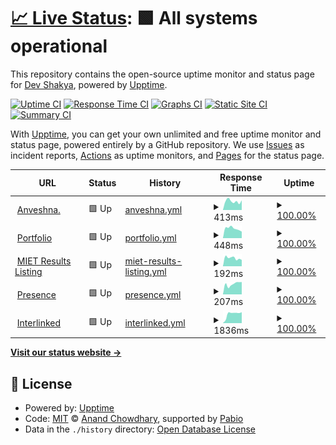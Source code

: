 # [📈 Live Status](https://devxoshakya.github.io/uptime): <!--live status--> **🟩 All systems operational**

This repository contains the open-source uptime monitor and status page for [Dev Shakya](https://devxoshakya.xyz), powered by [Upptime](https://github.com/upptime/upptime).

[![Uptime CI](https://github.com/devxoshakya/uptime/workflows/Uptime%20CI/badge.svg)](https://github.com/devxoshakya/uptime/actions?query=workflow%3A%22Uptime+CI%22)
[![Response Time CI](https://github.com/devxoshakya/uptime/workflows/Response%20Time%20CI/badge.svg)](https://github.com/devxoshakya/uptime/actions?query=workflow%3A%22Response+Time+CI%22)
[![Graphs CI](https://github.com/devxoshakya/uptime/workflows/Graphs%20CI/badge.svg)](https://github.com/devxoshakya/uptime/actions?query=workflow%3A%22Graphs+CI%22)
[![Static Site CI](https://github.com/devxoshakya/uptime/workflows/Static%20Site%20CI/badge.svg)](https://github.com/devxoshakya/uptime/actions?query=workflow%3A%22Static+Site+CI%22)
[![Summary CI](https://github.com/devxoshakya/uptime/workflows/Summary%20CI/badge.svg)](https://github.com/devxoshakya/uptime/actions?query=workflow%3A%22Summary+CI%22)

With [Upptime](https://upptime.js.org), you can get your own unlimited and free uptime monitor and status page, powered entirely by a GitHub repository. We use [Issues](https://github.com/devxoshakya/uptime/issues) as incident reports, [Actions](https://github.com/devxoshakya/uptime/actions) as uptime monitors, and [Pages](https://devxoshakya.github.io/uptime) for the status page.

<!--start: status pages-->
<!-- This summary is generated by Upptime (https://github.com/upptime/upptime) -->
<!-- Do not edit this manually, your changes will be overwritten -->
<!-- prettier-ignore -->
| URL | Status | History | Response Time | Uptime |
| --- | ------ | ------- | ------------- | ------ |
| <img alt="" src="https://icons.duckduckgo.com/ip3/anveshna.xyz.ico" height="13"> [Anveshna.](https://anveshna.xyz) | 🟩 Up | [anveshna.yml](https://github.com/devxoshakya/uptime/commits/HEAD/history/anveshna.yml) | <details><summary><img alt="Response time graph" src="./graphs/anveshna/response-time-week.png" height="20"> 413ms</summary><br><a href="https://devxoshakya.github.io/uptime/history/anveshna"><img alt="Response time 365" src="https://img.shields.io/endpoint?url=https%3A%2F%2Fraw.githubusercontent.com%2Fdevxoshakya%2Fuptime%2FHEAD%2Fapi%2Fanveshna%2Fresponse-time.json"></a><br><a href="https://devxoshakya.github.io/uptime/history/anveshna"><img alt="24-hour response time 456" src="https://img.shields.io/endpoint?url=https%3A%2F%2Fraw.githubusercontent.com%2Fdevxoshakya%2Fuptime%2FHEAD%2Fapi%2Fanveshna%2Fresponse-time-day.json"></a><br><a href="https://devxoshakya.github.io/uptime/history/anveshna"><img alt="7-day response time 413" src="https://img.shields.io/endpoint?url=https%3A%2F%2Fraw.githubusercontent.com%2Fdevxoshakya%2Fuptime%2FHEAD%2Fapi%2Fanveshna%2Fresponse-time-week.json"></a><br><a href="https://devxoshakya.github.io/uptime/history/anveshna"><img alt="30-day response time 355" src="https://img.shields.io/endpoint?url=https%3A%2F%2Fraw.githubusercontent.com%2Fdevxoshakya%2Fuptime%2FHEAD%2Fapi%2Fanveshna%2Fresponse-time-month.json"></a><br><a href="https://devxoshakya.github.io/uptime/history/anveshna"><img alt="1-year response time 365" src="https://img.shields.io/endpoint?url=https%3A%2F%2Fraw.githubusercontent.com%2Fdevxoshakya%2Fuptime%2FHEAD%2Fapi%2Fanveshna%2Fresponse-time-year.json"></a></details> | <details><summary><a href="https://devxoshakya.github.io/uptime/history/anveshna">100.00%</a></summary><a href="https://devxoshakya.github.io/uptime/history/anveshna"><img alt="All-time uptime 100.00%" src="https://img.shields.io/endpoint?url=https%3A%2F%2Fraw.githubusercontent.com%2Fdevxoshakya%2Fuptime%2FHEAD%2Fapi%2Fanveshna%2Fuptime.json"></a><br><a href="https://devxoshakya.github.io/uptime/history/anveshna"><img alt="24-hour uptime 100.00%" src="https://img.shields.io/endpoint?url=https%3A%2F%2Fraw.githubusercontent.com%2Fdevxoshakya%2Fuptime%2FHEAD%2Fapi%2Fanveshna%2Fuptime-day.json"></a><br><a href="https://devxoshakya.github.io/uptime/history/anveshna"><img alt="7-day uptime 100.00%" src="https://img.shields.io/endpoint?url=https%3A%2F%2Fraw.githubusercontent.com%2Fdevxoshakya%2Fuptime%2FHEAD%2Fapi%2Fanveshna%2Fuptime-week.json"></a><br><a href="https://devxoshakya.github.io/uptime/history/anveshna"><img alt="30-day uptime 100.00%" src="https://img.shields.io/endpoint?url=https%3A%2F%2Fraw.githubusercontent.com%2Fdevxoshakya%2Fuptime%2FHEAD%2Fapi%2Fanveshna%2Fuptime-month.json"></a><br><a href="https://devxoshakya.github.io/uptime/history/anveshna"><img alt="1-year uptime 100.00%" src="https://img.shields.io/endpoint?url=https%3A%2F%2Fraw.githubusercontent.com%2Fdevxoshakya%2Fuptime%2FHEAD%2Fapi%2Fanveshna%2Fuptime-year.json"></a></details>
| <img alt="" src="https://icons.duckduckgo.com/ip3/devxoshakya.xyz.ico" height="13"> [Portfolio](https://devxoshakya.xyz) | 🟩 Up | [portfolio.yml](https://github.com/devxoshakya/uptime/commits/HEAD/history/portfolio.yml) | <details><summary><img alt="Response time graph" src="./graphs/portfolio/response-time-week.png" height="20"> 448ms</summary><br><a href="https://devxoshakya.github.io/uptime/history/portfolio"><img alt="Response time 490" src="https://img.shields.io/endpoint?url=https%3A%2F%2Fraw.githubusercontent.com%2Fdevxoshakya%2Fuptime%2FHEAD%2Fapi%2Fportfolio%2Fresponse-time.json"></a><br><a href="https://devxoshakya.github.io/uptime/history/portfolio"><img alt="24-hour response time 308" src="https://img.shields.io/endpoint?url=https%3A%2F%2Fraw.githubusercontent.com%2Fdevxoshakya%2Fuptime%2FHEAD%2Fapi%2Fportfolio%2Fresponse-time-day.json"></a><br><a href="https://devxoshakya.github.io/uptime/history/portfolio"><img alt="7-day response time 448" src="https://img.shields.io/endpoint?url=https%3A%2F%2Fraw.githubusercontent.com%2Fdevxoshakya%2Fuptime%2FHEAD%2Fapi%2Fportfolio%2Fresponse-time-week.json"></a><br><a href="https://devxoshakya.github.io/uptime/history/portfolio"><img alt="30-day response time 499" src="https://img.shields.io/endpoint?url=https%3A%2F%2Fraw.githubusercontent.com%2Fdevxoshakya%2Fuptime%2FHEAD%2Fapi%2Fportfolio%2Fresponse-time-month.json"></a><br><a href="https://devxoshakya.github.io/uptime/history/portfolio"><img alt="1-year response time 490" src="https://img.shields.io/endpoint?url=https%3A%2F%2Fraw.githubusercontent.com%2Fdevxoshakya%2Fuptime%2FHEAD%2Fapi%2Fportfolio%2Fresponse-time-year.json"></a></details> | <details><summary><a href="https://devxoshakya.github.io/uptime/history/portfolio">100.00%</a></summary><a href="https://devxoshakya.github.io/uptime/history/portfolio"><img alt="All-time uptime 100.00%" src="https://img.shields.io/endpoint?url=https%3A%2F%2Fraw.githubusercontent.com%2Fdevxoshakya%2Fuptime%2FHEAD%2Fapi%2Fportfolio%2Fuptime.json"></a><br><a href="https://devxoshakya.github.io/uptime/history/portfolio"><img alt="24-hour uptime 100.00%" src="https://img.shields.io/endpoint?url=https%3A%2F%2Fraw.githubusercontent.com%2Fdevxoshakya%2Fuptime%2FHEAD%2Fapi%2Fportfolio%2Fuptime-day.json"></a><br><a href="https://devxoshakya.github.io/uptime/history/portfolio"><img alt="7-day uptime 100.00%" src="https://img.shields.io/endpoint?url=https%3A%2F%2Fraw.githubusercontent.com%2Fdevxoshakya%2Fuptime%2FHEAD%2Fapi%2Fportfolio%2Fuptime-week.json"></a><br><a href="https://devxoshakya.github.io/uptime/history/portfolio"><img alt="30-day uptime 100.00%" src="https://img.shields.io/endpoint?url=https%3A%2F%2Fraw.githubusercontent.com%2Fdevxoshakya%2Fuptime%2FHEAD%2Fapi%2Fportfolio%2Fuptime-month.json"></a><br><a href="https://devxoshakya.github.io/uptime/history/portfolio"><img alt="1-year uptime 100.00%" src="https://img.shields.io/endpoint?url=https%3A%2F%2Fraw.githubusercontent.com%2Fdevxoshakya%2Fuptime%2FHEAD%2Fapi%2Fportfolio%2Fuptime-year.json"></a></details>
| <img alt="" src="https://icons.duckduckgo.com/ip3/miet-results.devxoshakya.xyz.ico" height="13"> [MIET Results Listing](https://miet-results.devxoshakya.xyz) | 🟩 Up | [miet-results-listing.yml](https://github.com/devxoshakya/uptime/commits/HEAD/history/miet-results-listing.yml) | <details><summary><img alt="Response time graph" src="./graphs/miet-results-listing/response-time-week.png" height="20"> 192ms</summary><br><a href="https://devxoshakya.github.io/uptime/history/miet-results-listing"><img alt="Response time 187" src="https://img.shields.io/endpoint?url=https%3A%2F%2Fraw.githubusercontent.com%2Fdevxoshakya%2Fuptime%2FHEAD%2Fapi%2Fmiet-results-listing%2Fresponse-time.json"></a><br><a href="https://devxoshakya.github.io/uptime/history/miet-results-listing"><img alt="24-hour response time 149" src="https://img.shields.io/endpoint?url=https%3A%2F%2Fraw.githubusercontent.com%2Fdevxoshakya%2Fuptime%2FHEAD%2Fapi%2Fmiet-results-listing%2Fresponse-time-day.json"></a><br><a href="https://devxoshakya.github.io/uptime/history/miet-results-listing"><img alt="7-day response time 192" src="https://img.shields.io/endpoint?url=https%3A%2F%2Fraw.githubusercontent.com%2Fdevxoshakya%2Fuptime%2FHEAD%2Fapi%2Fmiet-results-listing%2Fresponse-time-week.json"></a><br><a href="https://devxoshakya.github.io/uptime/history/miet-results-listing"><img alt="30-day response time 203" src="https://img.shields.io/endpoint?url=https%3A%2F%2Fraw.githubusercontent.com%2Fdevxoshakya%2Fuptime%2FHEAD%2Fapi%2Fmiet-results-listing%2Fresponse-time-month.json"></a><br><a href="https://devxoshakya.github.io/uptime/history/miet-results-listing"><img alt="1-year response time 187" src="https://img.shields.io/endpoint?url=https%3A%2F%2Fraw.githubusercontent.com%2Fdevxoshakya%2Fuptime%2FHEAD%2Fapi%2Fmiet-results-listing%2Fresponse-time-year.json"></a></details> | <details><summary><a href="https://devxoshakya.github.io/uptime/history/miet-results-listing">100.00%</a></summary><a href="https://devxoshakya.github.io/uptime/history/miet-results-listing"><img alt="All-time uptime 100.00%" src="https://img.shields.io/endpoint?url=https%3A%2F%2Fraw.githubusercontent.com%2Fdevxoshakya%2Fuptime%2FHEAD%2Fapi%2Fmiet-results-listing%2Fuptime.json"></a><br><a href="https://devxoshakya.github.io/uptime/history/miet-results-listing"><img alt="24-hour uptime 100.00%" src="https://img.shields.io/endpoint?url=https%3A%2F%2Fraw.githubusercontent.com%2Fdevxoshakya%2Fuptime%2FHEAD%2Fapi%2Fmiet-results-listing%2Fuptime-day.json"></a><br><a href="https://devxoshakya.github.io/uptime/history/miet-results-listing"><img alt="7-day uptime 100.00%" src="https://img.shields.io/endpoint?url=https%3A%2F%2Fraw.githubusercontent.com%2Fdevxoshakya%2Fuptime%2FHEAD%2Fapi%2Fmiet-results-listing%2Fuptime-week.json"></a><br><a href="https://devxoshakya.github.io/uptime/history/miet-results-listing"><img alt="30-day uptime 100.00%" src="https://img.shields.io/endpoint?url=https%3A%2F%2Fraw.githubusercontent.com%2Fdevxoshakya%2Fuptime%2FHEAD%2Fapi%2Fmiet-results-listing%2Fuptime-month.json"></a><br><a href="https://devxoshakya.github.io/uptime/history/miet-results-listing"><img alt="1-year uptime 100.00%" src="https://img.shields.io/endpoint?url=https%3A%2F%2Fraw.githubusercontent.com%2Fdevxoshakya%2Fuptime%2FHEAD%2Fapi%2Fmiet-results-listing%2Fuptime-year.json"></a></details>
| <img alt="" src="https://icons.duckduckgo.com/ip3/presence.devxoshakya.xyz.ico" height="13"> [Presence](https://presence.devxoshakya.xyz) | 🟩 Up | [presence.yml](https://github.com/devxoshakya/uptime/commits/HEAD/history/presence.yml) | <details><summary><img alt="Response time graph" src="./graphs/presence/response-time-week.png" height="20"> 207ms</summary><br><a href="https://devxoshakya.github.io/uptime/history/presence"><img alt="Response time 205" src="https://img.shields.io/endpoint?url=https%3A%2F%2Fraw.githubusercontent.com%2Fdevxoshakya%2Fuptime%2FHEAD%2Fapi%2Fpresence%2Fresponse-time.json"></a><br><a href="https://devxoshakya.github.io/uptime/history/presence"><img alt="24-hour response time 244" src="https://img.shields.io/endpoint?url=https%3A%2F%2Fraw.githubusercontent.com%2Fdevxoshakya%2Fuptime%2FHEAD%2Fapi%2Fpresence%2Fresponse-time-day.json"></a><br><a href="https://devxoshakya.github.io/uptime/history/presence"><img alt="7-day response time 207" src="https://img.shields.io/endpoint?url=https%3A%2F%2Fraw.githubusercontent.com%2Fdevxoshakya%2Fuptime%2FHEAD%2Fapi%2Fpresence%2Fresponse-time-week.json"></a><br><a href="https://devxoshakya.github.io/uptime/history/presence"><img alt="30-day response time 193" src="https://img.shields.io/endpoint?url=https%3A%2F%2Fraw.githubusercontent.com%2Fdevxoshakya%2Fuptime%2FHEAD%2Fapi%2Fpresence%2Fresponse-time-month.json"></a><br><a href="https://devxoshakya.github.io/uptime/history/presence"><img alt="1-year response time 205" src="https://img.shields.io/endpoint?url=https%3A%2F%2Fraw.githubusercontent.com%2Fdevxoshakya%2Fuptime%2FHEAD%2Fapi%2Fpresence%2Fresponse-time-year.json"></a></details> | <details><summary><a href="https://devxoshakya.github.io/uptime/history/presence">100.00%</a></summary><a href="https://devxoshakya.github.io/uptime/history/presence"><img alt="All-time uptime 100.00%" src="https://img.shields.io/endpoint?url=https%3A%2F%2Fraw.githubusercontent.com%2Fdevxoshakya%2Fuptime%2FHEAD%2Fapi%2Fpresence%2Fuptime.json"></a><br><a href="https://devxoshakya.github.io/uptime/history/presence"><img alt="24-hour uptime 100.00%" src="https://img.shields.io/endpoint?url=https%3A%2F%2Fraw.githubusercontent.com%2Fdevxoshakya%2Fuptime%2FHEAD%2Fapi%2Fpresence%2Fuptime-day.json"></a><br><a href="https://devxoshakya.github.io/uptime/history/presence"><img alt="7-day uptime 100.00%" src="https://img.shields.io/endpoint?url=https%3A%2F%2Fraw.githubusercontent.com%2Fdevxoshakya%2Fuptime%2FHEAD%2Fapi%2Fpresence%2Fuptime-week.json"></a><br><a href="https://devxoshakya.github.io/uptime/history/presence"><img alt="30-day uptime 100.00%" src="https://img.shields.io/endpoint?url=https%3A%2F%2Fraw.githubusercontent.com%2Fdevxoshakya%2Fuptime%2FHEAD%2Fapi%2Fpresence%2Fuptime-month.json"></a><br><a href="https://devxoshakya.github.io/uptime/history/presence"><img alt="1-year uptime 100.00%" src="https://img.shields.io/endpoint?url=https%3A%2F%2Fraw.githubusercontent.com%2Fdevxoshakya%2Fuptime%2FHEAD%2Fapi%2Fpresence%2Fuptime-year.json"></a></details>
| <img alt="" src="https://icons.duckduckgo.com/ip3/interlinked.devxoshakya.xyz.ico" height="13"> [Interlinked](https://interlinked.devxoshakya.xyz) | 🟩 Up | [interlinked.yml](https://github.com/devxoshakya/uptime/commits/HEAD/history/interlinked.yml) | <details><summary><img alt="Response time graph" src="./graphs/interlinked/response-time-week.png" height="20"> 1836ms</summary><br><a href="https://devxoshakya.github.io/uptime/history/interlinked"><img alt="Response time 1672" src="https://img.shields.io/endpoint?url=https%3A%2F%2Fraw.githubusercontent.com%2Fdevxoshakya%2Fuptime%2FHEAD%2Fapi%2Finterlinked%2Fresponse-time.json"></a><br><a href="https://devxoshakya.github.io/uptime/history/interlinked"><img alt="24-hour response time 2144" src="https://img.shields.io/endpoint?url=https%3A%2F%2Fraw.githubusercontent.com%2Fdevxoshakya%2Fuptime%2FHEAD%2Fapi%2Finterlinked%2Fresponse-time-day.json"></a><br><a href="https://devxoshakya.github.io/uptime/history/interlinked"><img alt="7-day response time 1836" src="https://img.shields.io/endpoint?url=https%3A%2F%2Fraw.githubusercontent.com%2Fdevxoshakya%2Fuptime%2FHEAD%2Fapi%2Finterlinked%2Fresponse-time-week.json"></a><br><a href="https://devxoshakya.github.io/uptime/history/interlinked"><img alt="30-day response time 1672" src="https://img.shields.io/endpoint?url=https%3A%2F%2Fraw.githubusercontent.com%2Fdevxoshakya%2Fuptime%2FHEAD%2Fapi%2Finterlinked%2Fresponse-time-month.json"></a><br><a href="https://devxoshakya.github.io/uptime/history/interlinked"><img alt="1-year response time 1672" src="https://img.shields.io/endpoint?url=https%3A%2F%2Fraw.githubusercontent.com%2Fdevxoshakya%2Fuptime%2FHEAD%2Fapi%2Finterlinked%2Fresponse-time-year.json"></a></details> | <details><summary><a href="https://devxoshakya.github.io/uptime/history/interlinked">100.00%</a></summary><a href="https://devxoshakya.github.io/uptime/history/interlinked"><img alt="All-time uptime 100.00%" src="https://img.shields.io/endpoint?url=https%3A%2F%2Fraw.githubusercontent.com%2Fdevxoshakya%2Fuptime%2FHEAD%2Fapi%2Finterlinked%2Fuptime.json"></a><br><a href="https://devxoshakya.github.io/uptime/history/interlinked"><img alt="24-hour uptime 100.00%" src="https://img.shields.io/endpoint?url=https%3A%2F%2Fraw.githubusercontent.com%2Fdevxoshakya%2Fuptime%2FHEAD%2Fapi%2Finterlinked%2Fuptime-day.json"></a><br><a href="https://devxoshakya.github.io/uptime/history/interlinked"><img alt="7-day uptime 100.00%" src="https://img.shields.io/endpoint?url=https%3A%2F%2Fraw.githubusercontent.com%2Fdevxoshakya%2Fuptime%2FHEAD%2Fapi%2Finterlinked%2Fuptime-week.json"></a><br><a href="https://devxoshakya.github.io/uptime/history/interlinked"><img alt="30-day uptime 100.00%" src="https://img.shields.io/endpoint?url=https%3A%2F%2Fraw.githubusercontent.com%2Fdevxoshakya%2Fuptime%2FHEAD%2Fapi%2Finterlinked%2Fuptime-month.json"></a><br><a href="https://devxoshakya.github.io/uptime/history/interlinked"><img alt="1-year uptime 100.00%" src="https://img.shields.io/endpoint?url=https%3A%2F%2Fraw.githubusercontent.com%2Fdevxoshakya%2Fuptime%2FHEAD%2Fapi%2Finterlinked%2Fuptime-year.json"></a></details>

<!--end: status pages-->

[**Visit our status website →**](https://devxoshakya.github.io/uptime)

## 📄 License

- Powered by: [Upptime](https://github.com/upptime/upptime)
- Code: [MIT](./LICENSE) © [Anand Chowdhary](https://anandchowdhary.com), supported by [Pabio](https://pabio.com)
- Data in the `./history` directory: [Open Database License](https://opendatacommons.org/licenses/odbl/1-0/)
